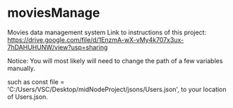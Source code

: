 # moviesManage
Movies data management system
Link to instructions of this project:
https://drive.google.com/file/d/1EnzmA-wX-vMy4k707x3ux-7hDAHUHUNW/view?usp=sharing


Notice: 
You will most likely will need to change the path of a few variables manually.

such as const file = 'C:/Users/VSC/Desktop/midNodeProject/jsons/Users.json', to your location of Users.json.
